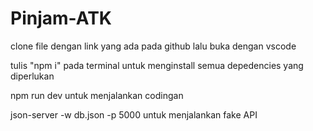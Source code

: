 # Pinjam-ATK
clone file dengan link yang ada pada github lalu buka dengan vscode

tulis "npm i" pada terminal untuk menginstall semua depedencies yang diperlukan

npm run dev untuk menjalankan codingan

json-server -w db.json -p 5000 untuk menjalankan fake API